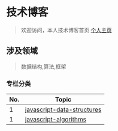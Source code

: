 <!-- # 技术博客

> 欢迎访问，本人技术博客首页 <a href="https://segmentfault.com/u/henry_57bcfc6a67f76" target="_blank">个人主页</a>

## 涉及领域

> 数据结构,算法,框架

### javascript 数据结构 (data-sttructures)

| No. | Title                                                                                           |
| --- | ----------------------------------------------------------------------------------------------- |
| 1   | <a href="https://segmentfault.com/a/1190000023821886">javascript 数据结构系列 (一) 单向链表</a> |
| 2   | <a href="https://segmentfault.com/a/1190000023830671">javascript 数据结构系列 (二) 双向链表</a> |
| 3   | <a href="https://segmentfault.com/a/1190000023846624">javascript 数据结构系列 (三) 栈</a>       |
| 4   | <a href="https://segmentfault.com/a/1190000023862177">javascript 数据结构系列 (四) 队列</a>     |
| 5   | <a href="https://segmentfault.com/a/1190000023876515">javascript 数据结构系列 (五) 堆</a>       |
| 6   | <a href="https://segmentfault.com/a/1190000023922198">javascript 数据结构系列 (六) 数组</a>     |

### javascript 算法(algorithms)

| No. | Title                                                                |
| --- | -------------------------------------------------------------------- |
| 1   | <a href="https://segmentfault.com/a/1190000023923942">获取最小值</a> |

### javascript 工具类

| No. | Title                                                                                    |
| --- | ---------------------------------------------------------------------------------------- |
| 1   | <a href="https://segmentfault.com/a/1190000023914648">javascript 关于 Array 工具函数</a> | -->

# 技术博客

> 欢迎访问，本人技术博客首页 <a href="https://segmentfault.com/u/henry_57bcfc6a67f76" target="_blank">个人主页</a>

## 涉及领域

> 数据结构,算法,框架

### 专栏分类

| No. | Topic                                                          |
| --- | -------------------------------------------------------------- |
| 1   | [javascript-data-structures](md/javascript-data-structures.md) |
| 1   | [javascript-algorithms](md/javascript-algorithms.md)           |
